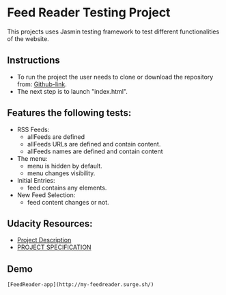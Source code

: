 # Feed Reader Testing Project

This projects uses Jasmin testing framework to test different functionalities of the website.

## Instructions
- To run the project the user needs to clone or download the repository from: [Github-link](https://github.com/martamihai88/***). 
- The next step is to launch "index.html".

## Features the following tests:
- RSS Feeds:
    - allFeeds are defined
    - allFeeds URLs are defined and contain content.
    - allFeeds names are defined and contain content
- The menu:
    - menu is hidden by default.
    - menu changes visibility.
- Initial Entries:
    - feed contains any elements.
 - New Feed Selection:
    - feed content changes or not.
 
## Udacity Resources:
- [Project Description](https://classroom.udacity.com/nanodegrees/nd001/parts/4942f4d7-a48d-4794-9eb0-404b3ed3cfe1/modules/5d74b9ba-b128-456f-8d2d-83aeda84ecc0/lessons/3442558598239847/concepts/34300788080923)
- [PROJECT SPECIFICATION](https://review.udacity.com/#!/rubrics/18/view)

## Demo
    [FeedReader-app](http://my-feedreader.surge.sh/)
